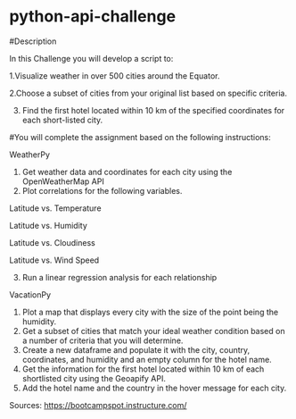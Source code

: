 # python-api-challenge

#Description

In this Challenge you will develop a script to:

1.Visualize weather in over 500 cities around the Equator.

2.Choose a subset of cities from your original list based on specific criteria.

3. Find the first hotel located within 10 km of the specified coordinates for each short-listed city.

#You will complete the assignment based on the following instructions:

WeatherPy

1. Get weather data and coordinates for each city using the OpenWeatherMap API 
2. Plot correlations for the following variables. 

Latitude vs. Temperature

Latitude vs. Humidity

Latitude vs. Cloudiness

Latitude vs. Wind Speed

3. Run a linear regression analysis for each relationship


VacationPy 

1. Plot a map that displays every city with the size of the point being the humidity.  
2. Get a subset of cities that match your ideal weather condition based on a number of criteria that you will determine. 
3. Create a new dataframe and populate it with the city, country, coordinates, and humidity and an empty column for the hotel name. 
4. Get the information for the first hotel located within 10 km of each shortlisted city using the Geoapify API. 
5. Add the hotel name and the country in the hover message for each city.

Sources: https://bootcampspot.instructure.com/




